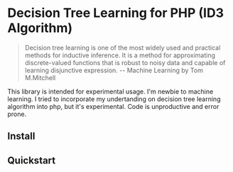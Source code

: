 # Decision Tree Learning for PHP (ID3 Algorithm)

> Decision tree learning is one of the most widely used and practical methods for inductive inference. It is a method for approximating discrete-valued functions that is robust to noisy data and capable of learning disjunctive expression. -- Machine Learning by Tom M.Mitchell

This library is intended for experimental usage. I'm newbie to machine learning. I tried to incorporate my undertanding on decision tree learning algorithm into php, but it's experimental. Code is unproductive and error prone.

## Install

## Quickstart